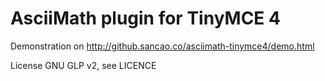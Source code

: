 # AsciiMath plugin for TinyMCE 4

Demonstration on http://github.sancao.co/asciimath-tinymce4/demo.html

License GNU GLP v2, see LICENCE
